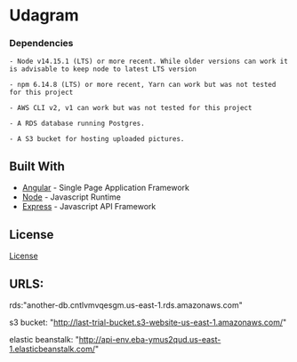 # Udagram

### Dependencies

```
- Node v14.15.1 (LTS) or more recent. While older versions can work it is advisable to keep node to latest LTS version

- npm 6.14.8 (LTS) or more recent, Yarn can work but was not tested for this project

- AWS CLI v2, v1 can work but was not tested for this project

- A RDS database running Postgres.

- A S3 bucket for hosting uploaded pictures.

```


## Built With

- [Angular](https://angular.io/) - Single Page Application Framework
- [Node](https://nodejs.org) - Javascript Runtime
- [Express](https://expressjs.com/) - Javascript API Framework

## License

[License](LICENSE.txt)

## URLS:
rds:"another-db.cntlvmvqesgm.us-east-1.rds.amazonaws.com"

s3 bucket: "http://last-trial-bucket.s3-website-us-east-1.amazonaws.com/"

elastic beanstalk: "http://api-env.eba-ymus2qud.us-east-1.elasticbeanstalk.com/"